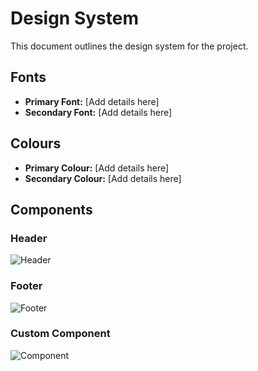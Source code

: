 # Design System
This document outlines the design system for the project.
## Fonts
- **Primary Font:** [Add details here]
- **Secondary Font:** [Add details here]
## Colours
- **Primary Colour:** [Add details here]
- **Secondary Colour:** [Add details here]
## Components
### Header
![Header](assets/design_system/header.png)
### Footer
![Footer](assets/design_system/footer.png)
### Custom Component
![Component](assets/design_system/component.png)